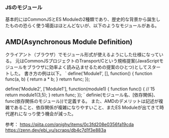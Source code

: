 ### JSのモジュール
基本的にはCommonJSとES Moduleの2種類であり、歴史的な背景から誕生したものの恐らく使う場面はほとんどないが、以下のようなモジュールがある。
## AMD(Asynchronous Module Definition)
クライアント（ブラウザ）でモジュール形式が使えるようにした仕様になっている。
元はCommonJSプロジェクトのTransport/Cという規格提案(JavaScriptモジュールをブラウザに効率よく読み込ませるための提案のひとつ)としてスタートした。
書き方の例は以下。
`
define('Module1', [], function() {
  function func(a, b) {
    return a * b;
  }
  return func;
});

define('Module2', ['Module1'], function(module1) {
  function func() {
    // 15
    return module1(3,5);
  }
  return func;
});
`
definie(モジュール名、[依存関係]、func(依存関係のモジュール))で定義する。
また、AMDのデメリットは記述が複雑であること、依存関係が複雑になりやすいこと、またES Moduleが出てきて時代遅れになっり使う機会が減った。

参考：
https://qiita.com/qnighy/items/0c3fd208e0356fa19cda
https://zenn.dev/ebi_yu/scraps/db4c7d1f3e883a